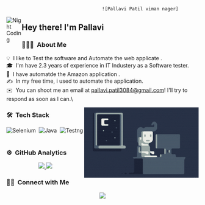                                        ![Pallavi Patil viman nager]

<img alt="Night Coding" src="./assets/Hand%20Wave.gif" width='40' align="left"/><h2>Hey there! I'm Pallavi</h2>

<!-- ## 👋 &nbsp;Hey there! I'm Pallavi -->

### 👨🏻‍💻 &nbsp;About Me

💡 &nbsp;I like to Test the software and Automate the web applicate .\
🎓 &nbsp;I'm have 2.3 years of experience in IT Industery as a Software tester.\
🌱 &nbsp;I have automatde the Amazon application .\
✍️ &nbsp;In my free time, i used to automate the application.\
✉️ &nbsp;You can shoot me an email at pallavi.patil3084@gmail.com! I'll try to respond as soon as I can.\


<img alt="Night Coding" src="https://raw.githubusercontent.com/AVS1508/AVS1508/master/assets/Night-Coding.gif" align="right"/>

### 🛠 &nbsp;Tech Stack

![Selenium](https://img.shields.io/badge/-Selenium-05122A?style=flat&logo=Selenium)&nbsp;
![Java](https://img.shields.io/badge/-Java-05122A?style=flat&logo=java)&nbsp;
![Testng](https://img.shields.io/badge/-Testng-05122A?style=flat&logo=Testng&logoColor=FFA518)&nbsp;

### ⚙️ &nbsp;GitHub Analytics

<p align="center">
<a href="https://github.com/Pallavi439">
  <img height="180em" src="https://github-readme-stats-eight-theta.vercel.app/api?username=Pallavi439&show_icons=true&theme=algolia&include_all_commits=true&count_private=true"/>
  <img height="180em" src="https://github-readme-stats-eight-theta.vercel.app/api/top-langs/?username=AVS1508&layout=compact&langs_count=8&theme=algolia"/>
</a>
</p>

### 🤝🏻 &nbsp;Connect with Me

<p align="center">
<a href="https://github.com/Pallavi439"><img src="https://img.shields.io/badge/-adityavsingh.com-3423A6?style=flat&logo=Google-Chrome&logoColor=white"/></a>
<a href="https://www.linkedin.com/in/pallavi-patil-177360280/"></a>

</p>
